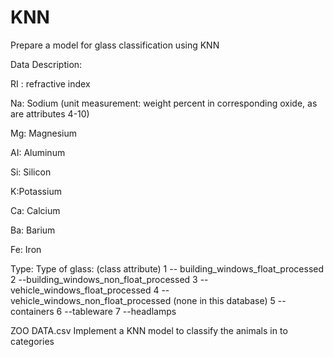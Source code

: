 # KNN
Prepare a model for glass classification using KNN

Data Description:

RI : refractive index

Na: Sodium (unit measurement: weight percent in corresponding oxide, as are attributes 4-10)

Mg: Magnesium

AI: Aluminum

Si: Silicon

K:Potassium

Ca: Calcium

Ba: Barium

Fe: Iron

Type: Type of glass: (class attribute)
1 -- building_windows_float_processed
 2 --building_windows_non_float_processed
 3 --vehicle_windows_float_processed
 4 --vehicle_windows_non_float_processed (none in this database)
 5 --containers
 6 --tableware
 7 --headlamps

ZOO DATA.csv
Implement a KNN model to classify the animals in to categories



